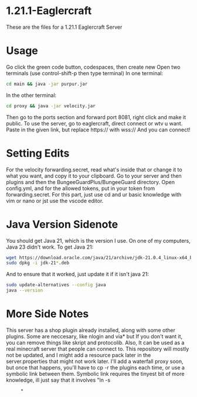 # 1.21.1-Eaglercraft
These are the files for a 1.21.1 Eaglercraft Server

# Usage
Go click the green code button, codespaces, then create new
Open two terminals (use control-shift-p then type terminal)
In one terminal:
```bash
cd main && java -jar purpur.jar
```
In the other terminal:
```bash
cd proxy && java -jar velocity.jar
```
Then go to the ports section and forward port 8081, right click and make it public. 
To use the server, go to eaglercraft, direct connect or wtv u want.
Paste in the given link, but replace https:// with wss://
And you can connect!

# Setting Edits
For the velocity forwarding.secret, read what's inside that or change it to what you want, and copy it to your clipboard. 
Go to your server and then plugins and then the BungeeGuardPlus/BungeeGuard directory. Open config.yml, and for the allowed tokens, put in your token from forwarding.secret. 
For this part, just use cd and ur basic knowledge with vim or nano or jst use the vscode editor. 

# Java Version Sidenote
You should get Java 21, which is the version I use. On one of my computers, Java 23 didn't work. 
To get Java 21:
```bash
wget https://download.oracle.com/java/21/archive/jdk-21.0.4_linux-x64_bin.deb
sudo dpkg -i jdk-21*.deb
```
And to ensure that it worked, just update it if it isn't java 21:
```bash
sudo update-alternatives --config java
java --version
```

# More Side Notes
This server has a shop plugin already installed, along with some other plugins. Some are neccesary, like nlogin and via* but If you don't want it, you can remove things like skript and protocolib. 
Also, It can be used as a real minecraft server that people can connect to. This repository will mostly not be updated, and I might add a resource pack later in the server.properties that might not work later. 
I'll add a waterfall proxy soon, but once that happens, you'll have to cp -r the plugins each time, or use a symbolic link between them. Symbolic link requires the tinyest bit of more knowledge, ill just say that it involves "ln -s <dir> <dir2>"
